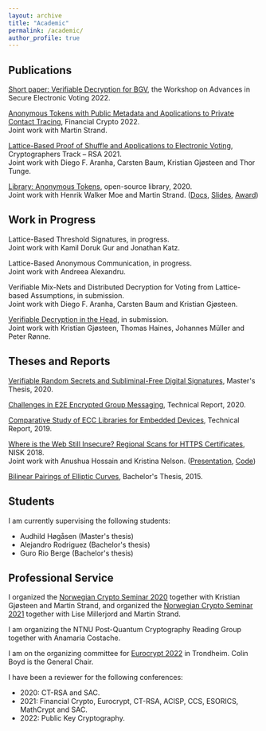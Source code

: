 ```yaml
---
layout: archive
title: "Academic"
permalink: /academic/
author_profile: true
---
```


## Publications

[Short paper: Verifiable Decryption for BGV](https://eprint.iacr.org/2021/1693.pdf), the Workshop on Advances in Secure Electronic Voting 2022.

[Anonymous Tokens with Public Metadata and Applications to Private Contact Tracing](https://eprint.iacr.org/2021/203.pdf), Financial Crypto 2022.\
Joint work with Martin Strand.

[Lattice-Based Proof of Shuffle and Applications to Electronic Voting](https://eprint.iacr.org/2021/338.pdf), Cryptographers Track – RSA 2021.\
Joint work with Diego F. Aranha, Carsten Baum, Kristian Gjøsteen and Thor Tunge.

[Library: Anonymous Tokens](https://github.com/HenrikWM/anonymous-tokens), open-source library, 2020.\
Joint work with Henrik Walker Moe and Martin Strand. ([Docs](https://github.com/HenrikWM/anonymous-tokens/wiki), [Slides](https://tjerandsilde.no/files/Anonym-Smittesporing.pdf),
[Award](https://www.datatilsynet.no/aktuelt/aktuelle-nyheter-2021/pris-for-innebygd-personvern-til-anonyme-tokens))

## Work in Progress

Lattice-Based Threshold Signatures, in progress.\
Joint work with Kamil Doruk Gur and Jonathan Katz.

Lattice-Based Anonymous Communication, in progress.\
Joint work with Andreea Alexandru.

Verifiable Mix-Nets and Distributed Decryption for Voting from Lattice-based Assumptions, in submission.\
Joint work with Diego F. Aranha, Carsten Baum and Kristian Gjøsteen.

[Verifiable Decryption in the Head](https://eprint.iacr.org/2021/558.pdf), in submission.\
Joint work with Kristian Gjøsteen, Thomas Haines, Johannes Müller and Peter Rønne.

## Theses and Reports

[Verifiable Random Secrets and Subliminal-Free Digital Signatures](https://tjerandsilde.no/files/Master_Thesis.pdf), Master's Thesis, 2020.

[Challenges in E2E Encrypted Group Messaging](https://tjerandsilde.no/files/GroupMessagingReport.pdf), Technical Report, 2020.

[Comparative Study of ECC Libraries for Embedded Devices](https://tjerandsilde.no/files/Comparative-Study-of-ECC-Libraries-for-Embedded-Devices.pdf), Technical Report, 2019.

[Where is the Web Still Insecure? Regional Scans for HTTPS Certificates](https://tjerandsilde.no/files/Where_is_the_web_still_insecure__Regional_scans_for_HTTPS_certificates.pdf), NISK 2018.\
Joint work with Anushua Hossain and Kristina Nelson. ([Presentation](https://tjerandsilde.no/files/NISK_presentation.pdf), [Code](https://github.com/tjesi/security-scan))

[Bilinear Pairings of Elliptic Curves](https://tjerandsilde.no/files/Bachelor_Thesis.pdf), Bachelor's Thesis, 2015.

## Students

I am currently supervising the following students:
- Audhild Høgåsen (Master's thesis)
- Alejandro Rodriguez (Bachelor's thesis)
- Guro Rio Berge (Bachelor's thesis)

## Professional Service
I organized the [Norwegian Crypto Seminar 2020](https://wiki.math.ntnu.no/nks/nks20) together with Kristian Gjøsteen and Martin Strand, and organized the [Norwegian Crypto Seminar 2021](https://wiki.math.ntnu.no/nks/nks21) together with Lise Millerjord and Martin Strand.

I am organizing the NTNU Post-Quantum Cryptography Reading Group together with Anamaria Costache.

I am on the organizing committee for [Eurocrypt 2022](https://eurocrypt.iacr.org/2022) in Trondheim. Colin Boyd is the General Chair.

 I have been a reviewer for the following conferences:
 - 2020: CT-RSA and SAC.
 - 2021: Financial Crypto, Eurocrypt, CT-RSA, ACISP, CCS, ESORICS, MathCrypt and SAC.
 - 2022: Public Key Cryptography.
